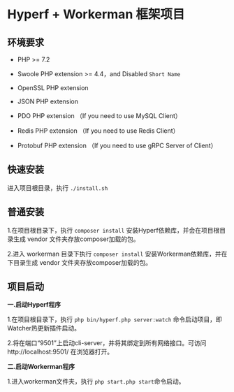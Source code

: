 

# Hyperf + Workerman 框架项目



## 环境要求

 - PHP >= 7.2

 - Swoole PHP extension >= 4.4，and Disabled `Short Name`

 - OpenSSL PHP extension

 - JSON PHP extension

 - PDO PHP extension （If you need to use MySQL Client）

 - Redis PHP extension （If you need to use Redis Client）

 - Protobuf PHP extension （If you need to use gRPC Server of Client）

   

## 快速安装
进入项目根目录，执行  `./install.sh`





##  普通安装

1.在项目根目录下，执行  `composer install` 安装Hyperf依赖库，并会在项目根目录生成 vendor 文件夹存放composer加载的包。

2.进入 workerman 目录下执行  `composer install` 安装Workerman依赖库，并在下目录生成 vendor 文件夹存放composer加载的包。






## 项目启动

**一.启动Hyperf程序**

1.在项目根目录下，执行  `php bin/hyperf.php server:watch` 命令启动项目，即Watcher热更新插件启动。

2.将在端口“9501”上启动cli-server，并将其绑定到所有网络接口。可访问 http://localhost:9501/ 在浏览器打开。



**二.启动Workerman程序**

1.进入workerman文件夹，执行 `php start.php start`命令启动。

